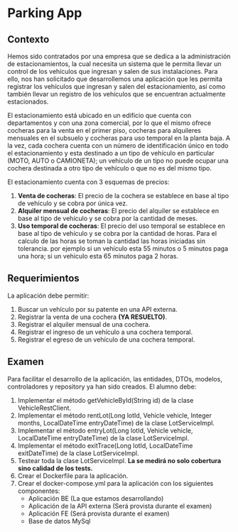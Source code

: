 # Parking App

## Contexto

Hemos sido contratados por una empresa que se dedica a la administración de estacionamientos, 
la cual necesita un sistema que le permita llevar un control de los vehículos que ingresan y salen de sus instalaciones. 
Para ello, nos han solicitado que desarrollemos una aplicación que les permita registrar los vehículos que ingresan y 
salen del estacionamiento, así como también llevar un registro de los vehículos que se encuentran actualmente estacionados.

El estacionamiento está ubicado en un edificio que cuenta con departamentos y con una zona comercial, por lo que el mismo
ofrece cocheras para la venta en el primer piso, cocheras para alquileres mensuales en el subsuelo y cocheras para uso 
temporal en la planta baja. A la vez, cada cochera cuenta con un número de identificación único en todo el estacionamiento
y esta destinado a un tipo de vehículo en particular (MOTO, AUTO o CAMIONETA); un vehículo de un tipo no puede ocupar 
una cochera destinada a otro tipo de vehículo o que no es del mismo tipo.

El estacionamiento cuenta con 3 esquemas de precios:
1. **Venta de cocheras**: El precio de la cochera se establece en base al tipo de vehículo y se cobra por única vez.
2. **Alquiler mensual de cocheras**: El precio del alquiler se establece en base al tipo de vehículo y se cobra por la cantidad de meses.
3. **Uso temporal de cocheras**: El precio del uso temporal se establece en base al tipo de vehículo y se cobra por la cantidad de horas.
   Para el calculo de las horas se toman la cantidad las horas iniciadas sin tolerancia. por ejemplo si un vehículo esta
   55 minutos o 5 minutos paga una hora; si un vehículo esta 65 minutos paga 2 horas.

## Requerimientos

La aplicación debe permitir:
1. Buscar un vehículo por su patente en una API externa.
2. Registrar la venta de una cochera **(YA RESUELTO)**.
2. Registrar el alquiler mensual de una cochera.
3. Registrar el ingreso de un vehículo a una cochera temporal.
4. Registrar el egreso de un vehículo de una cochera temporal.

## Examen

Para facilitar el desarrollo de la aplicación, las entidades, DTOs, modelos, controladores y repository ya han sido creados.
El alumno debe:
1. Implementar el método getVehicleById(String id) de la clase VehicleRestClient.
2. Implementar el método rentLot(Long lotId, Vehicle vehicle, Integer months, LocalDateTime entryDateTime) de la clase LotServiceImpl.
3. Implementar el método entryLot(Long lotId, Vehicle vehicle, LocalDateTime entryDateTime) de la clase LotServiceImpl.
4. Implementar el método exitTrace(Long lotId, LocalDateTime exitDateTime) de la clase LotServiceImpl.
5. Testear toda la clase LotServiceImpl. **La se medirá no solo cobertura sino calidad de los tests.**
6. Crear el Dockerfile para la aplicación.
7. Crear el docker-compose.yml para la aplicación con los siguientes componentes:
    - Aplicación BE (La que estamos desarrollando)
    - Aplicación de la API externa (Será provista durante el examen)
    - Aplicación FE (Será provista durante el examen)
    - Base de datos MySql